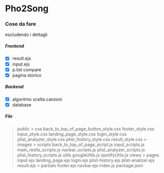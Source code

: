 # Pho2Song
### Cose da fare
escludendo i dettagli
##### Frontend
- [x] result.ejs
- [x] input.ejs
- [x] p.list compare
- [x] pagina storico
##### Backend
- [x] algoritmo scelta canzoni
- [x] database

##### File

> public
    > css
        back_to_top_of_page_button_style.css
        footer_style.css
        input_style.css
        landing_page_style.css
        login_style.css
        plist_analyzer_style.css
        plist_history_style.css
        result_style.css
    > images
    > scripts
        back_to_top_of_page_script.js
        input_scripts.js
        main_reslts_scripts.js
        navbar_scripts.js
        plist_analyzer_scripts.js
        plist_history_scripts.js
> utils
    googleUtils.js
    spotifyUtils.js
> views
    > pages
        input.ejs
        landing_page.ejs
        login.ejs
        plist-history.ejs
        plist-analizer.ejs
        result.ejs
    > partials
        footer.ejs
        navbar.ejs
index.js
package.json

